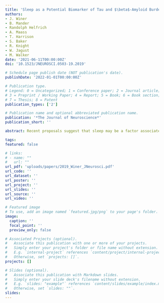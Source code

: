 ```yaml
---
title: 'Sleep as a Potential Biomarker of Tau and $\beta$-Amyloid Burden in the Human Brain'
authors:
- J. Winer
- B. Mander
- Randolph Helfrich
- A. Maass
- T. Harrison
- S. Baker
- R. Knight
- W. Jagust
- M. Walker
date: '2021-06-11T00:00:00Z'
doi: '10.1523/JNEUROSCI.0503-19.2019'

# Schedule page publish date (NOT publication's date).
publishDate: '2022-01-01T00:00:00Z'

# Publication type.
# Legend: 0 = Uncategorized; 1 = Conference paper; 2 = Journal article;
# 3 = Preprint / Working Paper; 4 = Report; 5 = Book; 6 = Book section;
# 7 = Thesis; 8 = Patent
publication_types: ['2']

# Publication name and optional abbreviated publication name.
publication: '*The Journal of Neuroscience*'
publication_short: ''

abstract: Recent proposals suggest that sleep may be a factor associated with accumulation of two core pathological features of Alzheimer’s disease (AD): tau and $\beta$-amyloid (A$\beta$). Here we combined PET measures of A$\beta$ and tau, electroencephalogram sleep recordings, and retrospective sleep evaluations to investigate the potential utility of sleep measures in predicting in vivo AD pathology in male and female older adults. Regression analyses revealed that the severity of impaired slow oscillation-sleep spindle coupling predicted greater medial temporal lobe tau burden. A$\beta$ burden was not associated with coupling impairment but instead predicted the diminished amplitude of <1 Hz slow-wave-activity, results that were statistically dissociable from each other. Additionally, comparisons of AD pathology and retrospective, self-reported changes in sleep duration demonstrated that changes in sleep across the lifespan can predict late-life A$\beta$ and tau burden. Thus, quantitative and qualitative features of human sleep represent potential noninvasive, cost-effective, and scalable biomarkers (current and future forecasting) of AD pathology, and carry both therapeutic and public health implications.

tags:
featured: false

# links:
# - name: ""
#   url: ""
url_pdf: 'uploads/papers/2019_Winer_JNeurosci.pdf'
url_code: ''
url_dataset: ''
url_poster: ''
url_project: ''
url_slides: ''
url_source: ''
url_video: ''

# Featured image
# To use, add an image named `featured.jpg/png` to your page's folder.
image:
  caption: ''
  focal_point: ''
  preview_only: false

# Associated Projects (optional).
#   Associate this publication with one or more of your projects.
#   Simply enter your project's folder or file name without extension.
#   E.g. `internal-project` references `content/project/internal-project/index.md`.
#   Otherwise, set `projects: []`.
projects: []

# Slides (optional).
#   Associate this publication with Markdown slides.
#   Simply enter your slide deck's filename without extension.
#   E.g. `slides: "example"` references `content/slides/example/index.md`.
#   Otherwise, set `slides: ""`.
slides:
---
```

